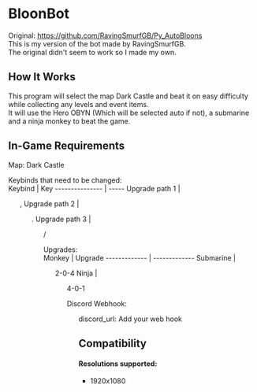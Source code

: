 # BloonBot
Original: https://github.com/RavingSmurfGB/Py_AutoBloons  
This is my version of the bot made by RavingSmurfGB.  
The original didn't seem to work so I made my own.  

## How It Works
This program will select the map Dark Castle and beat it on easy difficulty while collecting any levels and event items.  
It will use the Hero OBYN (Which will be selected auto if not), a submarine and a ninja monkey to beat the game.   

## In-Game Requirements
Map: Dark Castle  

Keybinds that need to be changed:  
Keybind         | Key
--------------- | -----
Upgrade path 1	| <ul>, 
Upgrade path 2	|	<ul>. 
Upgrade path 3	|	<ul>/  

Upgrades:  
Monkey        | Upgrade
------------- | -------------
Submarine     | <ul>2-0-4
Ninja         | <ul>4-0-1

Discord Webhook:
<ul>discord_url: Add your web hook

## Compatibility
#### Resolutions supported:  
* 1920x1080  
